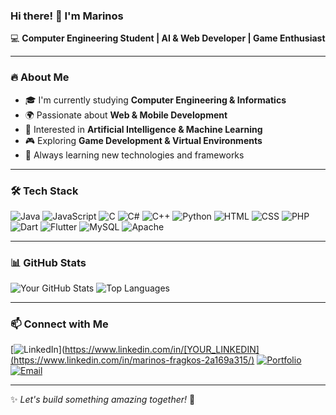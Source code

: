 ### Hi there! 👋 I'm Marinos  

💻 **Computer Engineering Student | AI & Web Developer | Game Enthusiast**  

---

### 🔥 About Me
- 🎓 I'm currently studying **Computer Engineering & Informatics**
- 🌍 Passionate about **Web & Mobile Development**
- 🤖 Interested in **Artificial Intelligence & Machine Learning**
- 🎮 Exploring **Game Development & Virtual Environments**
- 🚀 Always learning new technologies and frameworks

---

### 🛠️ Tech Stack
![Java](https://img.shields.io/badge/Java-007396?style=for-the-badge&logo=java&logoColor=white)
![JavaScript](https://img.shields.io/badge/JavaScript-F7DF1E?style=for-the-badge&logo=javascript&logoColor=black)
![C](https://img.shields.io/badge/C-00599C?style=for-the-badge&logo=c&logoColor=white)
![C#](https://img.shields.io/badge/C%23-239120?style=for-the-badge&logo=c-sharp&logoColor=white)
![C++](https://img.shields.io/badge/C++-00599C?style=for-the-badge&logo=c%2B%2B&logoColor=white)
![Python](https://img.shields.io/badge/Python-3776AB?style=for-the-badge&logo=python&logoColor=white)
![HTML](https://img.shields.io/badge/HTML5-E34F26?style=for-the-badge&logo=html5&logoColor=white)
![CSS](https://img.shields.io/badge/CSS3-1572B6?style=for-the-badge&logo=css3&logoColor=white)
![PHP](https://img.shields.io/badge/PHP-777BB4?style=for-the-badge&logo=php&logoColor=white)
![Dart](https://img.shields.io/badge/Dart-0175C2?style=for-the-badge&logo=dart&logoColor=white)
![Flutter](https://img.shields.io/badge/Flutter-02569B?style=for-the-badge&logo=flutter&logoColor=white)
![MySQL](https://img.shields.io/badge/MySQL-4479A1?style=for-the-badge&logo=mysql&logoColor=white)
![Apache](https://img.shields.io/badge/Apache-D22128?style=for-the-badge&logo=apache&logoColor=white)



---

### 📊 GitHub Stats
![Your GitHub Stats](https://github-readme-stats.vercel.app/api?username=Marinosfragkos&show_icons=true&theme=radical)
![Top Languages](https://github-readme-stats.vercel.app/api/top-langs/?username=Marinosfragkos&layout=compact&theme=radical)

---

### 📫 Connect with Me
[![LinkedIn](https://img.shields.io/badge/LinkedIn-blue?style=for-the-badge&logo=linkedin)](https://www.linkedin.com/in/[YOUR_LINKEDIN](https://www.linkedin.com/in/marinos-fragkos-2a169a315/) 
[![Portfolio](https://img.shields.io/badge/Portfolio-000?style=for-the-badge&logo=vercel)](https://your-portfolio.com/) 
[![Email](https://img.shields.io/badge/Email-D14836?style=for-the-badge&logo=gmail&logoColor=white)](mailto:your.fragkosmarinos@gmail.com)

---

✨ _Let's build something amazing together!_ 🚀
